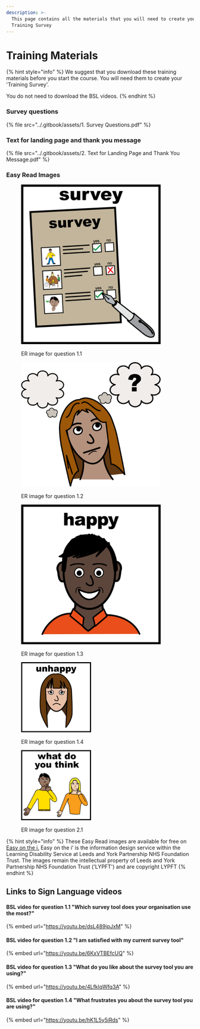 ```yaml
---
description: >-
  This page contains all the materials that you will need to create your
  Training Survey
---
```


# Training Materials

{% hint style="info" %}
We suggest that you download these training materials before you start the course.  You will need them to create your 'Training Survey'. &#x20;

You do not need to download the BSL videos. &#x20;
{% endhint %}

### Survey questions

{% file src="../.gitbook/assets/1. Survey Questions.pdf" %}

### Text for landing page and thank you message

{% file src="../.gitbook/assets/2. Text for Landing Page and Thank You Message.pdf" %}

### Easy Read Images

<div>

<figure><img src="../.gitbook/assets/1.1  ER image for Survey (2).png" alt="" width="375"><figcaption><p>ER image for question 1.1</p></figcaption></figure>

 

<figure><img src="../.gitbook/assets/1.2 ER image for Satisfaction (2).png" alt="" width="375"><figcaption><p>ER image for question 1.2</p></figcaption></figure>

 

<figure><img src="../.gitbook/assets/1.3 ER image for what do you like (2).png" alt="" width="375"><figcaption><p>ER image for question 1.3</p></figcaption></figure>

</div>

<div>

<figure><img src="../.gitbook/assets/1.4 ER image for what frustrates you (4).png" alt="" width="188"><figcaption><p>ER image for question 1.4</p></figcaption></figure>

 

<figure><img src="../.gitbook/assets/2.1 ER image do you like this survey (2).png" alt="" width="188"><figcaption><p>ER image for question 2.1</p></figcaption></figure>

</div>

{% hint style="info" %}
These Easy Read images are available for free on [Easy on the i.](https://www.learningdisabilityservice-leeds.nhs.uk/easy-on-the-i/)    Easy on the i’ is the information design service within the Learning Disability Service at Leeds and York Partnership NHS Foundation Trust.  The images remain the intellectual property of Leeds and York Partnership NHS Foundation Trust ('LYPFT') and are copyright LYPFT
{% endhint %}

## Links to Sign Language videos

#### BSL video for question 1.1 "Which survey tool does your organisation use the most?"

{% embed url="https://youtu.be/dsL489ipJxM" %}

#### BSL video for question 1.2 "I am satisfied with my current survey tool"

{% embed url="https://youtu.be/6KxVTBEfcUQ" %}

#### BSL video for question 1.3 "What do you like about the survey tool you are using?"

{% embed url="https://youtu.be/4LfklqWfq3A" %}

#### BSL video for question 1.4 "What frustrates you about the survey tool you are using?"

{% embed url="https://youtu.be/hK1L5y5iRds" %}
